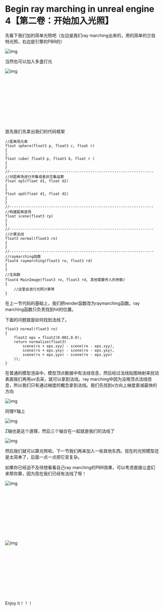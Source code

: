 ﻿# Begin ray marching in unreal engine 4【第二卷：开始加入光照】



先看下我们加的简单光照吧（左边是我们ray marching出来的，用的简单的兰伯特光照，右边是引擎的PBR的）



![img](raymarchinginunreal_2.assets/v2-fbf805ada1a630e1ccd583f5af011631_hd.jpg)

当然也可以加入多盏灯光



![img](raymarchinginunreal_2.assets/v2-04c7abfbf7397fda0a88eb552c453424_b.jpg)

<svg x="16" y="18.5" class="GifPlayer-icon"></svg>

首先我们先拿出我们的代码框架

```text
//距离场元素
float sphere(float3 p, float3 c, float r)
{
}
float cube( float3 p, float3 b, float r )
{
}
//------------------------------------------------------------------
//对距离场进行并集或者非交集运算
float opS(float d1, float d2)
{
}
float opU(float d1, float d2)
{
}
//------------------------------------------------------------------
//构建距离度场
float scene(float3 rp)
{
}
//------------------------------------------------------------------
//计算法线
float3 normal(float3 ro)
{
}
//------------------------------------------------------------------
//raymarching函数
float4 raymarching(float3 ro, float3 rd)
{
}
//主函数
float4 MainImage(float3 ro, float3 rd, 其他需要传入的参数)
{
    //这里会进行光照计算等
}
```

在上一节代码的基础上，我们把render函数改为raymarching函数。ray marching函数只负责找到hit的位置。

下面的问题就是如何找到法线了。

```text
float3 normal(float3 ro)
{
    float2 eps = float2(0.002,0.0);
    return normalize(float3(
        scene(ro + eps.xyy) - scene(ro - eps.xyy),
        scene(ro + eps.yxy) - scene(ro - eps.yxy),
        scene(ro + eps.yyx) - scene(ro - eps.yyx)
    ));
}
```

在普通的模型渲染中，模型顶点数据中有法线信息，然后经过法线贴图映射来扰动表面我们再用uv去采，就可以拿到法线。ray marching中因为没用顶点法线信息，所以我们只有通过梯度的概念拿到法线。我们先找到x方向上梯度衰减最快的方向



![img](raymarchinginunreal_2.assets/v2-3a33f1149f3012231a3ae4a320e7d15a_hd.jpg)

同理Y轴上



![img](raymarchinginunreal_2.assets/v2-5793cbc1882971ad8623abdc51d5ee30_hd.jpg)

Z轴也是这个道理，然后三个轴合在一起就是我们的法线了



![img](raymarchinginunreal_2.assets/v2-065d5d5c284ad035241b3aba386e3a39_hd.jpg)

然后我们就可以算光照啦。下一节我们再来加入一些其他东西。现在的光照模型还是太简单了，后面一点一点把它变复杂。

如果你已经迫不及待想看看自己ray marching的PBR效果，可以考虑直接让虚幻来帮你算，因为现在我们已经有法线了呀！



![img](raymarchinginunreal_2.assets/v2-230ae8ba45f5172275e528d85c3e43d2_b.jpg)

<svg x="16" y="18.5" class="GifPlayer-icon"></svg>



![img](raymarchinginunreal_2.assets/v2-7407177d9f8e38d0dac46a94c831551d_b.jpg)

<svg x="16" y="18.5" class="GifPlayer-icon"></svg>

Enjoy it！！！
